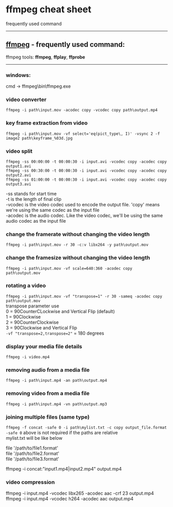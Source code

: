 # ffmpeg cheat sheet
frequently used command

***

## [ffmpeg](https://www.ffmpeg.org/)  - frequently used command:
ffmpeg tools: **ffmpeg**, **ffplay**, **ffprobe**

***

### windows: 
cmd -> ffmpeg\bin\ffmpeg.exe

### video converter
`ffmpeg -i path\input.mov -acodec copy -vcodec copy path\output.mp4`

### key frame extraction from video
`ffmpeg -i path\input.mov -vf select='eq(pict_type\, I)' -vsync 2 -f image2 path\keyframe_%03d.jpg`

### video split
`ffmpeg -ss 00:00:00 -t 00:00:30 -i input.avi -vcodec copy -acodec copy output1.avi`\
`ffmpeg -ss 00:30:00 -t 00:00:30 -i input.avi -vcodec copy -acodec copy output2.avi`\
`ffmpeg -ss 01:00:00 -t 00:00:30 -i input.avi -vcodec copy -acodec copy output3.avi`

-ss stands for start time\
-t is the length of final clip\
-vcodec is the video codec used to encode the output file. 'copy' means we're using the same codec as the input file\
-acodec is the audio codec. Like the video codec, we'll be using the same audio codec as the input file

### change the framerate without changing the video length
`ffmpeg -i path\input.mov -r 30 -c:v libx264 -y path\output.mov`

### change the framesize without changing the video length
`ffmpeg -i path\input.mov -vf scale=640:360 -acodec copy path\output.mov`

### rotating a video
`ffmpeg -i path\input.mov -vf "transpose=1" -r 30 -sameq -acodec copy path\output.mov`  
transpose parameter use  
0 = 90CounterCLockwise and Vertical Flip (default)  
1 = 90Clockwise  
2 = 90CounterClockwise  
3 = 90Clockwise and Vertical Flip  
`-vf "transpose=2,transpose=2"` = 180 degrees  

### display your media file details
`ffmpeg -i video.mp4`  

### removing audio from a media file
`ffmpeg -i path\input.mp4 -an path\output.mp4`  

### removing video from a media file
`ffmpeg -i path\input.mp4 -vn path\output.mp3`  

### joining multiple files (same type) 
`ffmpeg -f concat -safe 0 -i path\mylist.txt -c copy output_file.format`  
`-safe 0` above is not required if the paths are relative  
mylist.txt will be like below  

file '/path/to/file1.format'  
file '/path/to/file2.format'  
file '/path/to/file3.format'   

ffmpeg -i concat:"input1.mp4|input2.mp4" output.mp4  

### video compression
ffmpeg -i input.mp4 -vcodec libx265 -acodec aac -crf 23 output.mp4  
ffmpeg -i input.mp4 -vcodec h264 -acodec aac output.mp4  
